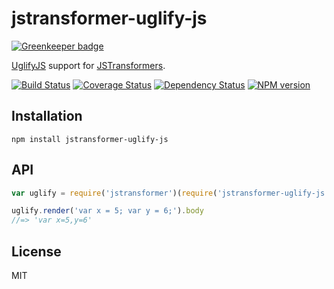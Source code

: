 # jstransformer-uglify-js

[![Greenkeeper badge](https://badges.greenkeeper.io/jstransformers/jstransformer-uglify-js.svg)](https://greenkeeper.io/)

[UglifyJS](https://www.npmjs.com/package/uglify-js) support for [JSTransformers](http://github.com/jstransformers).

[![Build Status](https://img.shields.io/travis/jstransformers/jstransformer-uglify-js/master.svg)](https://travis-ci.org/jstransformers/jstransformer-uglify-js)
[![Coverage Status](https://img.shields.io/codecov/c/github/jstransformers/jstransformer-uglify-js/master.svg)](https://codecov.io/gh/jstransformers/jstransformer-uglify-js)
[![Dependency Status](https://img.shields.io/david/jstransformers/jstransformer-uglify-js/master.svg)](http://david-dm.org/jstransformers/jstransformer-uglify-js)
[![NPM version](https://img.shields.io/npm/v/jstransformer-uglify-js.svg)](https://www.npmjs.org/package/jstransformer-uglify-js)

## Installation

    npm install jstransformer-uglify-js

## API

```js
var uglify = require('jstransformer')(require('jstransformer-uglify-js'));

uglify.render('var x = 5; var y = 6;').body
//=> 'var x=5,y=6'
```

## License

MIT
